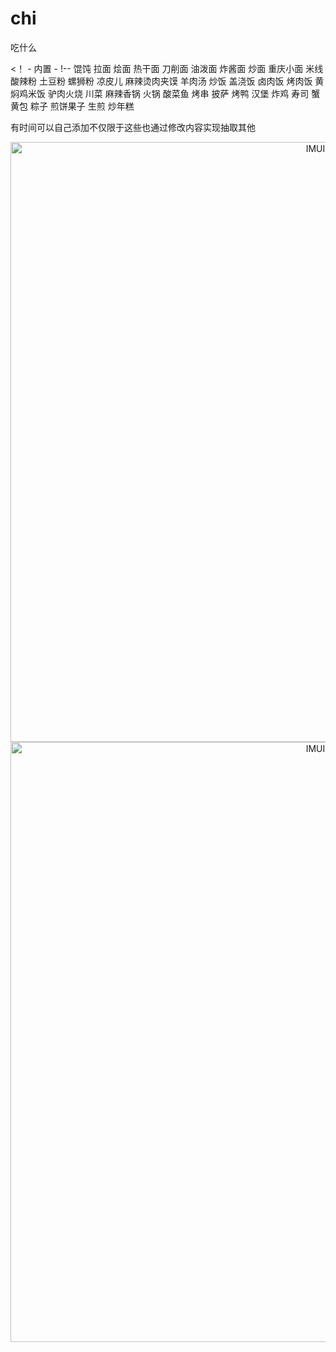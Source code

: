 # chi
吃什么


<！ - 内置 - 
!-- 馄饨 拉面 烩面 热干面 刀削面 油泼面 炸酱面 炒面 重庆小面 米线 酸辣粉 土豆粉 螺狮粉 凉皮儿 麻辣烫肉夹馍 羊肉汤 炒饭 盖浇饭 卤肉饭 烤肉饭 黄焖鸡米饭 驴肉火烧 川菜 麻辣香锅 火锅 酸菜鱼 烤串 披萨 烤鸭 汉堡 炸鸡 寿司 蟹黄包 粽子 煎饼果子 生煎 炒年糕

有时间可以自己添加不仅限于这些也通过修改内容实现抽取其他


<p align="center">
    <a target="_blank">
        <img src="https://github.com/1974892005/chi/image/QQ截图20180608210049.png" alt="IMUI" width=960/>
       <img src="https://github.com/1974892005/chi/image/QQ截图20180608210059.png" alt="IMUI" width=960/>
    </a>
    </a>
</p>
